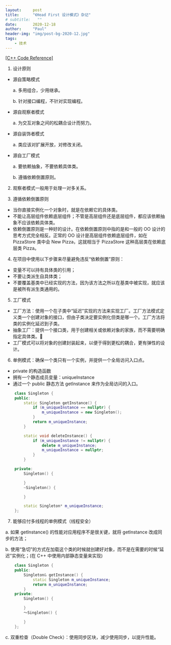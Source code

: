 ```yaml
---
layout:     post
title:      "《Head First 设计模式》杂记"
# subtitle:   ""
date:       2020-12-18
author:     "Paul"
header-img: "img/post-bg-2020-12.jpg"
tags:
    - 技术
---
```

[[C++ Code Reference]](https://github.com/Paul-HIT/HeadFirst-DesignPatterns)

1. 设计原则

- 源自策略模式

    a. 多用组合，少用继承。

    b. 针对接口编程，不针对实现编程。

- 源自观察者模式

    a. 为交互对象之间的松耦合设计而努力。

- 源自装饰者模式

    a. 类应该对扩展开放，对修改关闭。

- 源自工厂模式

    a. 要依赖抽象，不要依赖具体类。

    b. 遵循依赖倒置原则。

2. 观察者模式一般用于处理一对多关系。

3. 遵循依赖倒置原则
- 当你直接实例化一个对象时，就是在依赖它的具体类。
- 不能让高层组件依赖底层组件；不管是高层组件还是底层组件，都应该依赖抽象不应该依赖具体类。
- 依赖倒置原则是一种好的设计。在依赖倒置原则中指的是和一般的 OO 设计的思考方式完全相反。正常的 OO 设计是高层组件依赖底层组件，如在 PizzaStore 类中会 New Pizza，这就相当于 PizzaStore 这种高层类在依赖底层类 Pizza。

4. 在项目中使用以下步骤来尽量避免违反“依赖倒置”原则：
- 变量不可以持有具体类的引用；
- 不要让类派生自具体类；
- 不要覆盖基类中已经实现的方法，因为该方法之所以在基类中被实现，就应该是被所有派生类通用的。

5. 工厂模式
- 工厂方法：使用一个在子类中“延迟”实现的方法来实现工厂。工厂方法模式定义类一个创建对象的接口，但由子类决定要实例化但类是哪一个。工厂方法将类的实例化延迟到子类。
- 抽象工厂：提供一个接口类，用于创建相关或依赖对象的家族，而不需要明确指定具体类。
- 工厂模式可以将对象的创建封装起来，以便于得到更松的耦合，更有弹性的设计。

6. 单例模式：确保一个类只有一个实例，并提供一个全局访问入口点。
- private 的构造函数
- 拥有一个静态成员变量：uniqueInstance
- 通过一个 public 静态方法 getInstance 来作为全局访问的入口。

```C++
    class Singleton {
    public:
        static Singleton getInstance() {
            if (m_uniqueInstance == nullptr) {
                m_uniqueInstance = new Singleton();
            }
            return m_uniqueInstance;
        }

        static void deleteInstance() {
            if (m_uniqueInstance != nullptr) {
                delete m_uniqueInstance;
                m_uniqueInstance = nullptr;
            }
        }

    private:
        Singleton() {

        }
        ~Singleton() {

        }

        static Singleton* m_uniqueInstance;
    };
```

7. 能够应付多线程的单例模式（线程安全）

a. 如果 getInstance() 的性能对应用程序不是很关键，就将 getInstance 改成同步的方法；

b. 使用“急切”的方式在加载这个类的时候就创建好对象，而不是在需要的时候“延迟”实例化；(在 C++ 中使用内部静态变量来实现)

```C++
    class Singleton {
    public:
        Singleton& getInstance() {
            static Singleton m_uniqueInstance;
            return m_uniqueInstance;
        }
    private:
        Singleton() {

        }
        ～Singleton() {

        }
    };
```

c. 双重检查（Double Check）：使用同步区块，减少使用同步，以提升性能。
